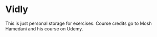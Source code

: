# Vidly
This is just personal storage for exercises. Course credits go to Mosh Hamedani and his course on Udemy.
